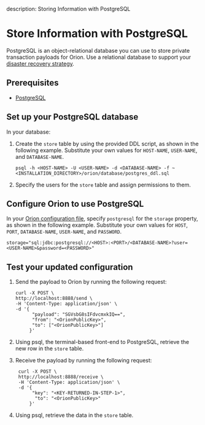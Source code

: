 description: Storing Information with PostgreSQL 
<!--- END of page meta data -->

# Store Information with PostgreSQL

PostgreSQL is an object-relational database you can use to store private transaction payloads for Orion. Use a relational database to support your [disaster recovery strategy](../Concepts/Disaster-Recovery.md).

## Prerequisites

* [PostgreSQL](https://www.postgresql.org/)

## Set up your PostgreSQL database

In your database:

1. Create the `store` table by using the provided DDL script, as shown in the following example. Substitute your own values for `HOST-NAME`, `USER-NAME`, and `DATABASE-NAME`.

    `psql -h <HOST-NAME> -U <USER-NAME> -d <DATABASE-NAME> -f ~<INSTALLATION_DIRECTORY>/orion/database/postgres_ddl.sql` 
    
2. Specify the users for the `store` table and assign permissions to them.

## Configure Orion to use PostgreSQL

In your [Orion configuration file](../Reference/Configuration-File.md), specify `postgresql` for the `storage` property, as shown in the following example. Substitute your own values for `HOST`, `PORT`, `DATABASE-NAME`, `USER-NAME`, and `PASSWORD`. 

  ```
  storage="sql:jdbc:postgresql://<HOST>:<PORT>/<DATABASE-NAME>?user=<USER-NAME>&password=<PASSWORD>"
  ```
  
## Test your updated configuration

1. Send the payload to Orion by running the following request:

     ```
     curl -X POST \
     http://localhost:8888/send \
     -H 'Content-Type: application/json' \
     -d '{ 
           "payload": "SGVsbG8sIFdvcmxkIQ==",
           "from": "<OrionPublicKey>",
           "to": ["<OrionPublicKey>"]
          }'
      ```

1. Using psql, the terminal-based front-end to PostgreSQL, retrieve the new row in the `store` table.

1. Receive the payload by running the following request:

     ```
      curl -X POST \
      http://localhost:8888/receive \
      -H 'Content-Type: application/json' \
      -d '{
           "key": "<KEY-RETURNED-IN-STEP-1>",
            "to": "<OrionPublicKey>"
          }'
      ```
  
1. Using psql, retrieve the data in the `store` table.
